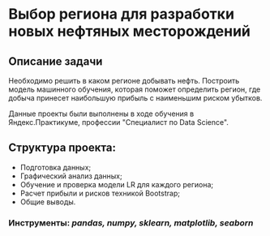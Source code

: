 # Выбор региона для разработки новых нефтяных месторождений

## Описание задачи

Необходимо решить в каком регионе добывать нефть. Построить модель машинного обучения, которая поможет определить регион, где добыча принесет наибольшую прибыль с наименьшим риском убытков.

Данные проекты были выполнены в ходе обучения в Яндекс.Практикуме, профессии "Специалист по Data Science".

## Структура проекта:

- Подготовка данных;
- Графический анализ данных;
- Обучение и проверка модели LR для каждого региона;
- Расчет прибыли и рисков техникой Bootstrap;
- Общие выводы.

### Инструменты: *pandas, numpy, sklearn, matplotlib, seaborn*